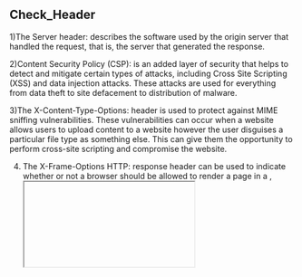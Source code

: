 ## Check_Header

1)The Server header: describes the software used by the origin server that handled the request,
that is, the server that generated the response.

2)Content Security Policy (CSP): is an added layer of security that helps to detect and mitigate certain types of attacks, 
including Cross Site Scripting (XSS) and data injection attacks. These attacks are used for everything from data theft to site defacement to distribution of malware.

3)The X-Content-Type-Options: header is used to protect against MIME sniffing vulnerabilities. 
These vulnerabilities can occur when a website allows users to upload content to a website however the user disguises a particular file type as something else. 
This can give them the opportunity to perform cross-site scripting and compromise the website.

4) The X-Frame-Options HTTP: response header can be used to indicate whether or not a browser should be allowed to render a page in a <frame>, <iframe>, <embed>
or <object>. Sites can use this to avoid click-jacking attacks, by ensuring that their content is not embedded into other sites.

5)The HTTP X-XSS-Protection: response header is a feature of Internet Explorer, Chrome and Safari that stops pages from loading when they detect reflected cross-site scripting (XSS) attacks. 
Although these protections are largely unnecessary in modern browsers when sites implement a strong Content-Security-Policy that disables the use of inline JavaScript ('unsafe-inline'), 
they can still provide protections for users of older web browsers that don't yet support CSP.

6)X-Permitted-Cross-Domain-Policies: Using Adobe products like PDF, Flash, etc.? 
You can implement this header to instruct the browser how to handle the requests over a cross-domain. 
By implementing this header, you restrict loading your site’s assets from other domains to avoid resource abuse.
